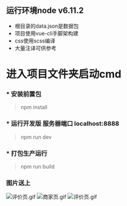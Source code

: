 ## 运行环境node v6.11.2
* 根目录的data.json是数据包
* 项目使用vue-cli手脚架构建
* css使用scss编译
* 大量注译可供参考
# 进入项目文件夹启动cmd
### * 安装前置包
> npm install
### * 运行开发版 服务器端口 localhost:8888
> npm run dev
### * 打包生产运行
> npm run build
### 图片送上
![评价页.gif](http://upload-images.jianshu.io/upload_images/7993416-d35cd105b642c943.gif?imageMogr2/auto-orient/strip%7CimageView2/2/w/1240)
![商家页.gif](http://upload-images.jianshu.io/upload_images/7993416-435a179fa9e0dfdc.gif?imageMogr2/auto-orient/strip%7CimageView2/2/w/1240)
![评价页.gif](http://upload-images.jianshu.io/upload_images/7993416-7355cccaa5b889d5.gif?imageMogr2/auto-orient/strip%7CimageView2/2/w/1240)
